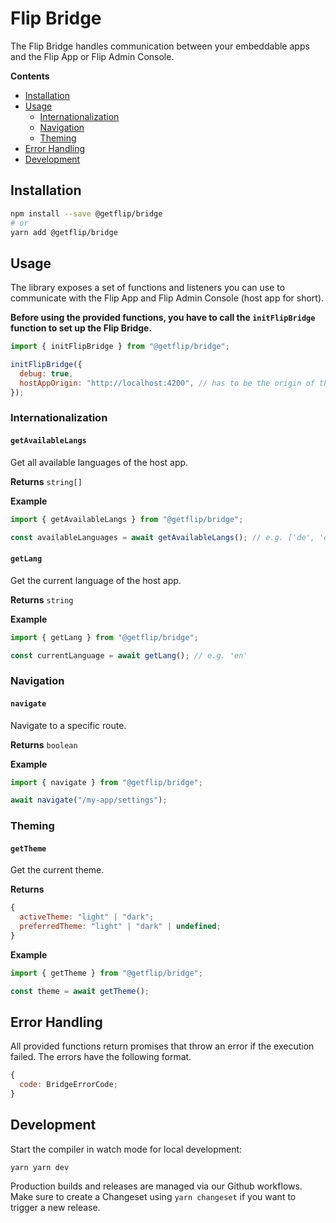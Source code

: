 # Flip Bridge

The Flip Bridge handles communication between your embeddable apps and the Flip
App or Flip Admin Console.

**Contents**

- [Installation](#installation)
- [Usage](#usage)
  - [Internationalization](#internationalization)
  - [Navigation](#navigation)
  - [Theming](#theming)
- [Error Handling](#error-handling)
- [Development](#development)

## Installation

```sh
npm install --save @getflip/bridge
# or
yarn add @getflip/bridge
```

## Usage

The library exposes a set of functions and listeners you can use to communicate
with the Flip App and Flip Admin Console (host app for short).

**Before using the provided functions, you have to call the `initFlipBridge`
function to set up the Flip Bridge.**

```js
import { initFlipBridge } from "@getflip/bridge";

initFlipBridge({
  debug: true,
  hostAppOrigin: "http://localhost:4200", // has to be the origin of the targetted host app
});
```

### Internationalization

#### `getAvailableLangs`

Get all available languages of the host app.

**Returns** `string[]`

**Example**

```js
import { getAvailableLangs } from "@getflip/bridge";

const availableLanguages = await getAvailableLangs(); // e.g. ['de', 'en', 'fr', …]
```

#### `getLang`

Get the current language of the host app.

**Returns** `string`

**Example**

```js
import { getLang } from "@getflip/bridge";

const currentLanguage = await getLang(); // e.g. 'en'
```

### Navigation

#### `navigate`

Navigate to a specific route.

**Returns** `boolean`

**Example**

```js
import { navigate } from "@getflip/bridge";

await navigate("/my-app/settings");
```

### Theming

#### `getTheme`

Get the current theme.

**Returns**

```js
{
  activeTheme: "light" | "dark";
  preferredTheme: "light" | "dark" | undefined;
}
```

**Example**

```js
import { getTheme } from "@getflip/bridge";

const theme = await getTheme();
```

## Error Handling

All provided functions return promises that throw an error if the execution
failed. The errors have the following format.

```js
{
  code: BridgeErrorCode;
}
```

## Development

Start the compiler in watch mode for local development:

```
yarn yarn dev
```

Production builds and releases are managed via our Github workflows. Make sure
to create a Changeset using `yarn changeset` if you want to trigger a new
release.
